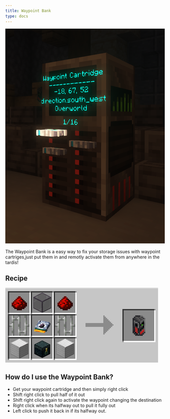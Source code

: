 ```yaml
---
title: Waypoint Bank
type: docs
---
```


![Waypoint Bank](images/waypoint_bank/waypoint_bank_display.png)

The Waypoint Bank is a easy way to fix your storage issues with waypoint cartriges,just put them in and remotly activate them from anywhere in the tardis!

## Recipe

![Waypoint Bank Recipe](images/waypoint_bank/waypoint_bank_recipe.png)

## How do I use the Waypoint Bank?




* Get your waypoint cartridge and then simply right click
* Shift right click to pull half of it out
* Shift right click again to activate the waypoint changing the destination
* Right click when its halfway out to pull it fully out
* Left click to push it back in if its halfway out.
